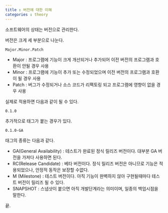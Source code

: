 ```yaml
---
title : 버전에 대한 이해
categories : theory
---
```


소프트웨어의 상태는 버전으로 관리한다.

버전은 크게 세 부분으로 나눈다. 

```
Major.Minor.Patch
```

- Major : 프로그램에 기능이 크게 개선되거나 추가되어 이전 버전의 프로그램과 호환이 안될 경우 사용
- Minor : 프로그램에 기능이 추가 또는 수정되었으며 이전 버전의 프로그램과 호환이 될 경우 사용
- Patch : 버그가 수정되거나 소스 코드가 리팩토링 되고 프로그램에 영향이 없을 경우 사용

실제로 적용하면 다음과 같이 될 수 있다.

```
0.1.0
```

추가적으로 태그가 붙는 경우가 있다.

```
0.1.0-GA
```

태그의 종류는 다음과 같다.

- GA(General Availability) : 테스트가 완료된 정식 릴리즈 버전이다. 대부분 GA 버전을 가져다 사용하면 된다.
- RC(Release Candidate) : 베타 버전이다. 정식 릴리즈 버전은 아니므로 기능은 적용되었으나, 안정적 동작은 보장할 수없다.
- M (Milestone) : 테스트 버전이다. 아직 기능이 완벽하지 않아 구현될때마다 테스트 버전이 릴리즈 될 수 있다.
- SNAPSHOT : 스냅샷이 붙으면 아직 개발단계라는 의미이며, 일종의 백업시점을 말한다.

끝.

